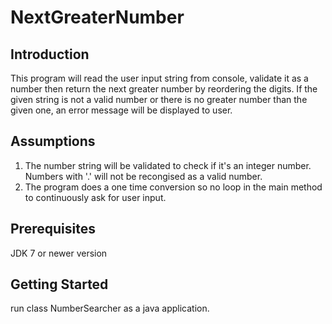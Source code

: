 # NextGreaterNumber
## Introduction
This program will read the user input string from console, validate it as a number then return the next greater number by reordering the digits. If the given string is not a valid number or there is no greater number than the given one, an error message will be displayed to user.
## Assumptions
1. The number string will be validated to check if it's an integer number. Numbers with '.' will not be recongised as a valid number. 
2. The program does a one time conversion so no loop in the main method to continuously ask for user input.
## Prerequisites
JDK 7 or newer version
## Getting Started
run class NumberSearcher as a java application.
